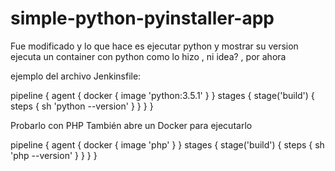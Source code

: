 # simple-python-pyinstaller-app

Fue modificado y lo que hace es ejecutar python y mostrar su version
ejecuta un container con python 
como lo hizo , ni idea? , por ahora

ejemplo del archivo Jenkinsfile:

pipeline {
    agent { docker { image 'python:3.5.1' } }
    stages {
        stage('build') {
            steps {
               sh  'python --version'
            }
        }
    }
}





Probarlo con PHP
También abre un Docker para ejecutarlo

pipeline {
    agent { docker { image 'php' } }
    stages {
        stage('build') {
            steps {
                sh 'php --version'
            }
        }
    }
}
